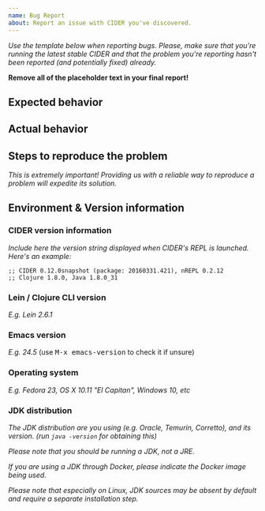 ```yaml
---
name: Bug Report
about: Report an issue with CIDER you've discovered.
---
```


*Use the template below when reporting bugs. Please, make sure that
you're running the latest stable CIDER and that the problem you're reporting
hasn't been reported (and potentially fixed) already.*

**Remove all of the placeholder text in your final report!**

## Expected behavior

## Actual behavior

## Steps to reproduce the problem

*This is extremely important! Providing us with a reliable way to reproduce
a problem will expedite its solution.*

## Environment & Version information

### CIDER version information

*Include here the version string displayed when
CIDER's REPL is launched. Here's an example:*

```
;; CIDER 0.12.0snapshot (package: 20160331.421), nREPL 0.2.12
;; Clojure 1.8.0, Java 1.8.0_31
```

### Lein / Clojure CLI version

*E.g. Lein 2.6.1* 

### Emacs version

*E.g. 24.5* (use <kbd>M-x emacs-version</kbd> to check it if unsure)

### Operating system

*E.g. Fedora 23, OS X 10.11 "El Capitan", Windows 10, etc*

### JDK distribution

*The JDK distribution are you using (e.g. Oracle, Temurin, Corretto), and its version. (run `java -version` for obtaining this)*

*Please note that you should be running a JDK, not a JRE.*

*If you are using a JDK through Docker, please indicate the Docker image being used.*

*Please note that especially on Linux, JDK sources may be absent by default and require a separate installation step.*
